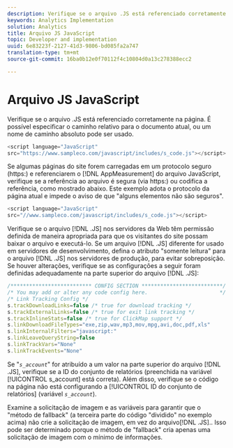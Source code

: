 ```yaml
---
description: Verifique se o arquivo .JS está referenciado corretamente na página. É possível especificar o caminho relativo para o documento atual, ou um nome de caminho absoluto pode ser usado.
keywords: Analytics Implementation
solution: Analytics
title: Arquivo JS JavaScript
topic: Developer and implementation
uuid: 6e83223f-2127-41d3-9806-bd085fa2a747
translation-type: tm+mt
source-git-commit: 16ba0b12e0f70112f4c10804d0a13c278388ecc2

---
```



# Arquivo JS JavaScript

Verifique se o arquivo .JS está referenciado corretamente na página. É possível especificar o caminho relativo para o documento atual, ou um nome de caminho absoluto pode ser usado.

```js
<script language="JavaScript" 
src="https://www.sampleco.com/javascript/includes/s_code.js"></script>
```

Se algumas páginas do site forem carregadas em um protocolo seguro (https:) e referenciarem o [!DNL AppMeasurement] do arquivo JavaScript, verifique se a referência ao arquivo é segura (via https:) ou codifica a referência, como mostrado abaixo. Este exemplo adota o protocolo da página atual e impede o aviso de que "alguns elementos não são seguros".

```js
<script language="JavaScript" 
src="//www.sampleco.com/javascript/includes/s_code.js"></script>
```

Verifique se o arquivo [!DNL .JS] nos servidores da Web têm permissão definida de maneira apropriada para que os visitantes do site possam baixar o arquivo e executá-lo. Se um arquivo [!DNL .JS] diferente for usado em servidores de desenvolvimento, defina o atributo "somente leitura" para o arquivo [!DNL .JS] nos servidores de produção, para evitar sobreposição. Se houver alterações, verifique se as configurações a seguir foram definidas adequadamente na parte superior do arquivo [!DNL .JS]:

```js
/************************** CONFIG SECTION **************************/
/* You may add or alter any code config here.                       */
/* Link Tracking Config */
s.trackDownloadLinks=false /* true for download tracking */
s.trackExternalLinks=false /* true for exit link tracking */
s.trackInlineStats=false /* true for ClickMap support */
s.linkDownloadFileTypes="exe,zip,wav,mp3,mov,mpg,avi,doc,pdf,xls"
s.linkInternalFilters="javascript:"
s.linkLeaveQueryString=false
s.linkTrackVars="None" 
s.linkTrackEvents="None"
```

Se "*`s_account`*" for atribuído a um valor na parte superior do arquivo [!DNL .JS], verifique se a ID do conjunto de relatórios (preenchida na variável [!UICONTROL s_account] está correta). Além disso, verifique se o código na página não está configurando a [!UICONTROL ID do conjunto de relatórios] (variável *`s_account`*).

Examine a solicitação de imagem e as variáveis para garantir que o "método de fallback" (a terceira parte do código "dividido" no exemplo acima) não crie a solicitação de imagem, em vez do arquivo[!DNL .JS].. Isso pode ser determinado porque o método de "fallback" cria apenas uma solicitação de imagem com o mínimo de informações.
